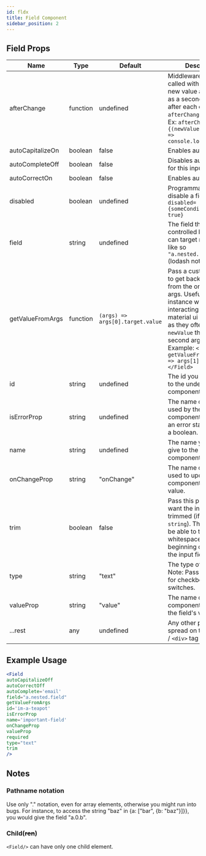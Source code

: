 ```yaml
---
id: fldx
title: Field Component
sidebar_position: 2
---
```


## Field Props

| Name                    | Type           | Default       |  Description |
|----------               | -------------  | ------------- |  ------------- |
| afterChange             | function       | undefined     |  Middleware that will be called with the field new value and its name as a second argument after each change: `afterChange(newValue)`. Ex: `afterChange={(newValue, fieldName) => console.log(newValue)}` |
| autoCapitalizeOn | boolean | false | Enables autocapitalize |
| autoCompleteOff | boolean | false | Disables autocomplete for this input |
| autoCorrectOn | boolean | false | Enables autocorrect |
| disabled | boolean | undefined | Programmatically disable a field. Ex: `disabled={someCondition === true}` |
| field | string | undefined |  The field that should be controlled by frmx. You can target nested fields like so `"a.nested.field"` (lodash notation). |
| getValueFromArgs | function | `(args) => args[0].target.value` | Pass a custom function to get back the value from the onChange args. Useful for instance when interacting with material ui components as they often pass the `newValue` through the second argument. Example: `<Field ... getValueFromArgs={args => args[1]}>...</Field>` |
| id | string | undefined | The id you wish to give to the underlying component. |
| isErrorProp | string | undefined | The name of the prop used by the underlying component to trigger an error state based on a boolean. |
| name | string | undefined | The name you wish to give to the underlying component. |
| onChangeProp | string | "onChange" | The name of the prop used to update the component with its value. |
| trim | boolean | false | Pass this prop if you want the input to be trimmed (if it's a `string`). The user won't be able to type whitespaces at the beginning or the end of the input field. |
| type | string | "text" | The type of your input. Note: Pass "checkbox" for checkboxes AND switches. |
| valueProp | string | "value" | The name of the component that holds the field's value. |
| ...rest                 | any            | undefined     |  Any other props will be spread on to the `<form>` / `<div>` tag |

## Example Usage

```jsx
<Field
autoCapitalizeOff
autoCorrectOff
autoComplete='email'
field="a.nested.field"
getValueFromArgs
id='im-a-teapot'
isErrorProp
name='important-field'
onChangeProp
valueProp
required
type="text"
trim
/>
```

## Notes

### Pathname notation

Use only "." notation, even for array elements, otherwise you might run into bugs. For instance, to access the string "baz" in {a: ["bar", {b: "baz"}]}}, you would give the field "a.0.b".

### Child(~~ren~~)

`<Field/>` can have only one child element.
